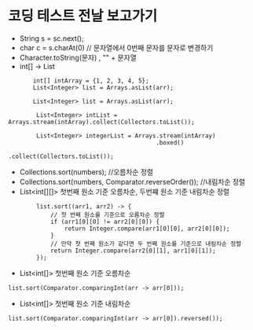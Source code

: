 # 코딩 테스트 전날 보고가기
- String s = sc.next();
- char c = s.charAt(0) // 문자열에서 0번째 문자를 문자로 변경하기
- Character.toString(문자) , "" + 문자열
- int[] -> List
```
       int[] intArray = {1, 2, 3, 4, 5};
       List<Integer> list = Arrays.asList(arr);

       List<Integer> list = Arrays.asList(arr);

        List<Integer> intList = Arrays.stream(intArray).collect(Collectors.toList());

        List<Integer> integerList = Arrays.stream(intArray)
                                          .boxed()
                                          .collect(Collectors.toList());
```
- Collections.sort(numbers); //오름차순 정렬
- Collections.sort(numbers, Comparator.reverseOrder()); //내림차순 정렬
- List<int[][]> 첫번째 원소 기준 오름차순, 두번쨰 원소 기준 내림차순 정렬
```
        list.sort((arr1, arr2) -> {
            // 첫 번째 원소를 기준으로 오름차순 정렬
            if (arr1[0][0] != arr2[0][0]) {
                return Integer.compare(arr1[0][0], arr2[0][0]);
            }
            // 만약 첫 번째 원소가 같다면 두 번째 원소를 기준으로 내림차순 정렬
            return Integer.compare(arr2[0][1], arr1[0][1]);
        });
```

- List<int[]> 첫번째 원소 기준 오름차순
```
list.sort(Comparator.comparingInt(arr -> arr[0]));
```

- List<int[]> 첫번째 원소 기준 내림차순
```
list.sort(Comparator.comparingInt(arr -> arr[0]).reversed());
```
